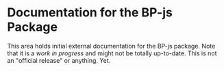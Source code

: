# Documentation for the BP-js Package

This area holds initial external documentation for the BP-js package. Note that it is a _work in progress_ and  might not be totally up-to-date. This is not an "official release" or anything. Yet.
